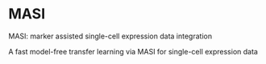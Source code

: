 # MASI

MASI: marker assisted single-cell expression data integration

A fast model-free transfer learning via MASI for single-cell expression data
